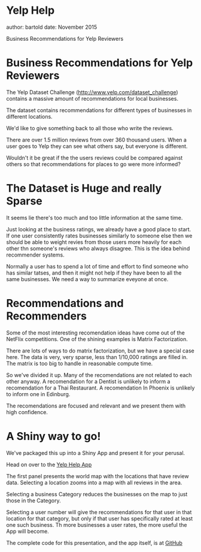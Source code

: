 Yelp Help
========================================================
author: bartold
date: November 2015

Business Recommendations for Yelp Reviewers

Business Recommendations for Yelp Reviewers
========================================================

The Yelp Dataset Challenge (http://www.yelp.com/dataset_challenge) contains a massive amount of recommendations for local businesses.

The dataset contains recommendations for different types of businesses in different locations.

We'd like to give something back to all those who write the reviews.

There are over 1.5 million reviews from over 360 thousand users. When a user goes to Yelp they can see what others say, but everyone is different.

Wouldn't it be great if the the users reviews could be compared against others so that recommendations for places to go were more informed?

The Dataset is Huge and really Sparse
========================================================

It seems lie there's too much and too little information at the same time. 

Just looking at the business ratings, we already have a good place to start. If one user consistently rates businesses similarly to someone else then we should be able to weight revies from those users more heavily for each other thn someone's reviews who always disagree. This is the idea behind recommender systems.

Normally a user has to spend a lot of time and effort to find someone who has similar tatses, and then it might not help if they have been to all the same businesses. We need a way to summarize eveyone at once.


Recommendations and Recommenders
========================================================

Some of the most interesting recomendation ideas have come out of the NetFlix competitions. One of the shining examples is Matrix Factorization.

There are lots of ways to do matrix factorization, but we have a special case here. The data is very, very sparse, less than 1/10,000 ratings are filled in. The matrix is too big to handle in reasonable compute time.

So we've divided it up. Many of the recomendations are not related to each other anyway. A recomendation for a Dentist is unlikely to inform a recomendation for a Thai Restaurant. A recomendation In Phoenix is unlikely to inform one in Edinburg.

The recomendations are focused and relevant and we present them with high confidence.

A Shiny way to go!
========================================================

We've packaged this up into a Shiny App and present it for your perusal.

Head on over to the [Yelp Help App](http://bartold.shinyapps.io/YelpHelp/)

The first panel presents the world map with the locations that have review data. Selecting a location zooms into a map with all reviews in the area.

Selecting a business Category reduces the businesses on the map to just those in the Category.

Selecting a user number will give the recommendations for that user in that location for that category, but only if that user has specifically rated at least one such business. Th more businesses a user rates, the more useful the App will become.

The complete code for this presentation, and the app itself, is at [GitHub](http://github.com/tbartold/YelpHelp)
